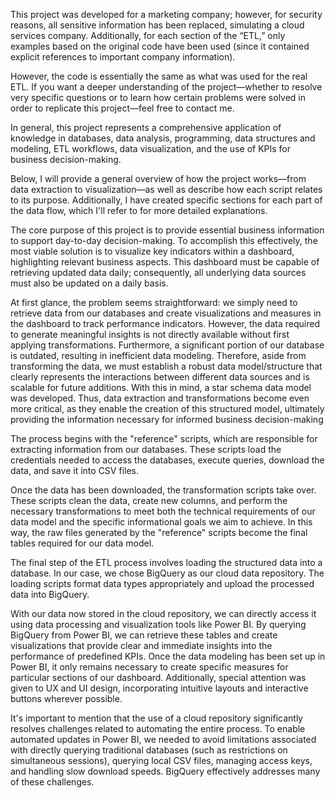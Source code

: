 This project was developed for a marketing company; however, for security reasons, all sensitive information has been replaced, simulating a cloud services company. Additionally, for each section of the “ETL,” only examples based on the original code have been used (since it contained explicit references to important company information).

However, the code is essentially the same as what was used for the real ETL. If you want a deeper understanding of the project—whether to resolve very specific questions or to learn how certain problems were solved in order to replicate this project—feel free to contact me.

In general, this project represents a comprehensive application of knowledge in databases, data analysis, programming, data structures and modeling, ETL workflows, data visualization, and the use of KPIs for business decision-making.

Below, I will provide a general overview of how the project works—from data extraction to visualization—as well as describe how each script relates to its purpose. Additionally, I have created specific sections for each part of the data flow, which I'll refer to for more detailed explanations.

The core purpose of this project is to provide essential business information to support day-to-day decision-making. To accomplish this effectively, the most viable solution is to visualize key indicators within a dashboard, highlighting relevant business aspects. This dashboard must be capable of retrieving updated data daily; consequently, all underlying data sources must also be updated on a daily basis.

At first glance, the problem seems straightforward: we simply need to retrieve data from our databases and create visualizations and measures in the dashboard to track performance indicators. However, the data required to generate meaningful insights is not directly available without first applying transformations. Furthermore, a significant portion of our database is outdated, resulting in inefficient data modeling. Therefore, aside from transforming the data, we must establish a robust data model/structure that clearly represents the interactions between different data sources and is scalable for future additions. With this in mind, a star schema data model was developed. Thus, data extraction and transformations become even more critical, as they enable the creation of this structured model, ultimately providing the information necessary for informed business decision-making

The process begins with the "reference" scripts, which are responsible for extracting information from our databases. These scripts load the credentials needed to access the databases, execute queries, download the data, and save it into CSV files.

Once the data has been downloaded, the transformation scripts take over. These scripts clean the data, create new columns, and perform the necessary transformations to meet both the technical requirements of our data model and the specific informational goals we aim to achieve. In this way, the raw files generated by the "reference" scripts become the final tables required for our data model.

The final step of the ETL process involves loading the structured data into a database. In our case, we chose BigQuery as our cloud data repository. The loading scripts format data types appropriately and upload the processed data into BigQuery.

With our data now stored in the cloud repository, we can directly access it using data processing and visualization tools like Power BI. By querying BigQuery from Power BI, we can retrieve these tables and create visualizations that provide clear and immediate insights into the performance of predefined KPIs. Once the data modeling has been set up in Power BI, it only remains necessary to create specific measures for particular sections of our dashboard. Additionally, special attention was given to UX and UI design, incorporating intuitive layouts and interactive buttons wherever possible.

It's important to mention that the use of a cloud repository significantly resolves challenges related to automating the entire process. To enable automated updates in Power BI, we needed to avoid limitations associated with directly querying traditional databases (such as restrictions on simultaneous sessions), querying local CSV files, managing access keys, and handling slow download speeds. BigQuery effectively addresses many of these challenges.
